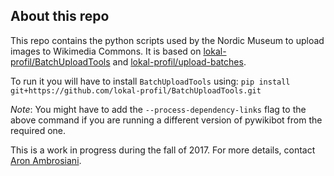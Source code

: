 ## About this repo
This repo contains the python scripts used by the Nordic Museum to upload images to Wikimedia Commons. It is based on
[lokal-profil/BatchUploadTools](https://github.com/lokal-profil/BatchUploadTools) and [lokal-profil/upload-batches](https://github.com/lokal-profil/upload-batches).

To run it you will have to install `BatchUploadTools` using:
`pip install git+https://github.com/lokal-profil/BatchUploadTools.git`

*Note*: You might have to add the `--process-dependency-links` flag to the above
command if you are running a different version of pywikibot from the required one.

This is a work in progress during the fall of 2017. For more details, contact [Aron Ambrosiani](https://github.com/Ambrosiani).